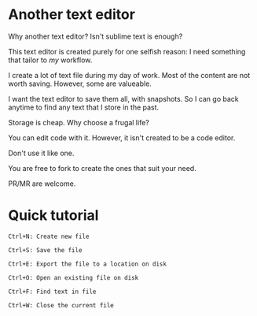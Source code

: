 # Another text editor
Why another text editor? Isn't sublime text is enough?


This text editor is created purely for one selfish reason: I need something that tailor to *my* workflow.

I create a lot of text file during my day of work. Most of the content are not worth saving. However, some are valueable.

I want the text editor to save them all, with snapshots. So I can go back anytime to find any text that I store in the past.

Storage is cheap. Why choose a frugal life?

You can edit code with it. However, it isn't created to be a code editor. 

Don't use it like one.

You are free to fork to create the ones that suit your need.

PR/MR are welcome.

# Quick tutorial

```shell
Ctrl+N: Create new file

Ctrl+S: Save the file

Ctrl+E: Export the file to a location on disk

Ctrl+O: Open an existing file on disk

Ctrl+F: Find text in file

Ctrl+W: Close the current file
```